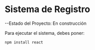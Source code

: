 <h1>Sistema de Registro</h1>

--Estado del Proyecto: En construcción

Para ejecutar el sistema, debes poner:

```npm install react```
